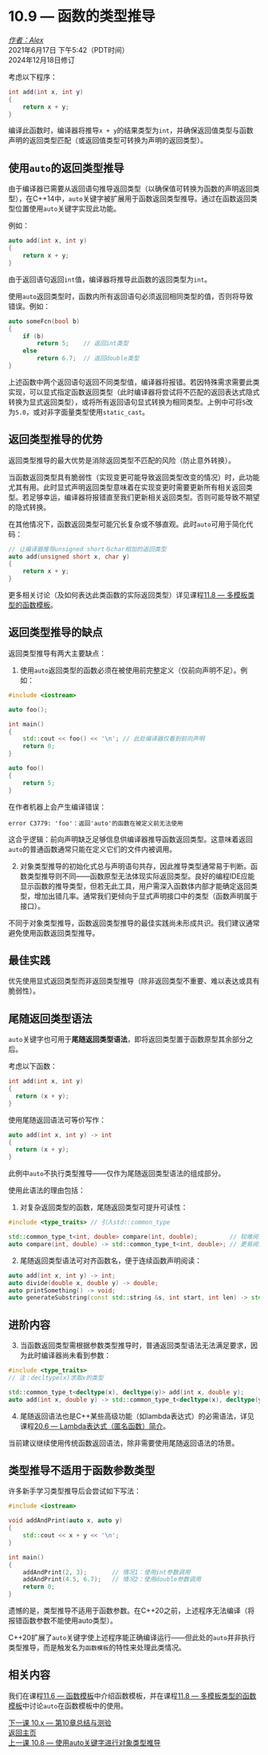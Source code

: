10.9 — 函数的类型推导  
====================================

[*作者：Alex*](https://www.learncpp.com/author/Alex/ "查看 Alex 的所有文章")  
2021年6月17日 下午5:42（PDT时间）  
2024年12月18日修订  

考虑以下程序：  
```cpp
int add(int x, int y)
{
    return x + y;
}
```  
编译此函数时，编译器将推导`x + y`的结果类型为`int`，并确保返回值类型与函数声明的返回类型匹配（或返回值类型可转换为声明的返回类型）。  

使用`auto`的返回类型推导  
----------------  
由于编译器已需要从返回语句推导返回类型（以确保值可转换为函数的声明返回类型），在C++14中，`auto`关键字被扩展用于函数返回类型推导。通过在函数返回类型位置使用`auto`关键字实现此功能。  

例如：  
```cpp
auto add(int x, int y)
{
    return x + y;
}
```  
由于返回语句返回`int`值，编译器将推导此函数的返回类型为`int`。  

使用`auto`返回类型时，函数内所有返回语句必须返回相同类型的值，否则将导致错误。例如：  
```cpp
auto someFcn(bool b)
{
    if (b)
        return 5;    // 返回int类型
    else
        return 6.7;  // 返回double类型
}
```  
上述函数中两个返回语句返回不同类型值，编译器将报错。若因特殊需求需要此类实现，可以显式指定函数返回类型（此时编译器将尝试将不匹配的返回表达式隐式转换为显式返回类型），或将所有返回语句显式转换为相同类型。上例中可将`5`改为`5.0`，或对非字面量类型使用`static_cast`。  

返回类型推导的优势  
----------------  
返回类型推导的最大优势是消除返回类型不匹配的风险（防止意外转换）。  

当函数返回类型具有脆弱性（实现变更可能导致返回类型改变的情况）时，此功能尤其有用。此时显式声明返回类型意味着在实现变更时需要更新所有相关返回类型。若足够幸运，编译器将报错直至我们更新相关返回类型。否则可能导致不期望的隐式转换。  

在其他情况下，函数返回类型可能冗长复杂或不够直观。此时`auto`可用于简化代码：  
```cpp
// 让编译器推导unsigned short与char相加的返回类型
auto add(unsigned short x, char y)
{
    return x + y;
}
```  
更多相关讨论（及如何表达此类函数的实际返回类型）详见课程[11.8 — 多模板类型的函数模板](Chapter-11/lesson11.8-function-templates-with-multiple-template-types.md)。  

返回类型推导的缺点  
----------------  
返回类型推导有两大主要缺点：  

1. 使用`auto`返回类型的函数必须在被使用前完整定义（仅前向声明不足）。例如：  
```cpp
#include <iostream>

auto foo();

int main()
{
    std::cout << foo() << '\n'; // 此处编译器仅看到前向声明
    return 0;
}

auto foo()
{
    return 5;
}
```  
在作者机器上会产生编译错误：  
```
error C3779: 'foo'：返回'auto'的函数在被定义前无法使用
```  
这合乎逻辑：前向声明缺乏足够信息供编译器推导函数返回类型。这意味着返回`auto`的普通函数通常只能在定义它们的文件内被调用。  

2. 对象类型推导的初始化式总与声明语句共存，因此推导类型通常易于判断。函数类型推导则不同——函数原型无法体现实际返回类型。良好的编程IDE应能显示函数的推导类型，但若无此工具，用户需深入函数体内部才能确定返回类型，增加出错几率。通常我们更倾向于显式声明接口中的类型（函数声明属于接口）。  

不同于对象类型推导，函数返回类型推导的最佳实践尚未形成共识。我们建议通常避免使用函数返回类型推导。  

最佳实践  
----------------  
优先使用显式返回类型而非返回类型推导（除非返回类型不重要、难以表达或具有脆弱性）。  

尾随返回类型语法  
----------------  
`auto`关键字也可用于**尾随返回类型语法**，即将返回类型置于函数原型其余部分之后。  

考虑以下函数：  
```cpp
int add(int x, int y)
{
  return (x + y);
}
```  
使用尾随返回语法可等价写作：  
```cpp
auto add(int x, int y) -> int
{
  return (x + y);
}
```  
此例中`auto`不执行类型推导——仅作为尾随返回类型语法的组成部分。  

使用此语法的理由包括：  
1. 对复杂返回类型的函数，尾随返回类型可提升可读性：  
```cpp
#include <type_traits> // 引入std::common_type

std::common_type_t<int, double> compare(int, double);         // 较难阅读（函数名位置不明显）
auto compare(int, double) -> std::common_type_t<int, double>; // 更易阅读（除非关注返回类型否则无需细读）
```  

2. 尾随返回类型语法可对齐函数名，便于连续函数声明阅读：  
```cpp
auto add(int x, int y) -> int;
auto divide(double x, double y) -> double;
auto printSomething() -> void;
auto generateSubstring(const std::string &s, int start, int len) -> std::string;
```  

进阶内容  
----------------  
3. 当函数返回类型需根据参数类型推导时，普通返回类型语法无法满足要求，因为此时编译器尚未看到参数：  
```cpp
#include <type_traits>
// 注：decltype(x)求取x的类型

std::common_type_t<decltype(x), decltype(y)> add(int x, double y);         // 编译错误：编译器尚未看到x和y的定义
auto add(int x, double y) -> std::common_type_t<decltype(x), decltype(y)>; // 正确
```  

4. 尾随返回语法也是C++某些高级功能（如lambda表达式）的必需语法，详见课程[20.6 — Lambda表达式（匿名函数）简介](Chapter-20/lesson20.6-introduction-to-lambdas-anonymous-functions.md)。  

当前建议继续使用传统函数返回语法，除非需要使用尾随返回语法的场景。  

类型推导不适用于函数参数类型  
----------------  
许多新手学习类型推导后会尝试如下写法：  
```cpp
#include <iostream>

void addAndPrint(auto x, auto y)
{
    std::cout << x + y << '\n';
}

int main()
{
    addAndPrint(2, 3);       // 情况1：使用int参数调用
    addAndPrint(4.5, 6.7);   // 情况2：使用double参数调用
    return 0;
}
```  
遗憾的是，类型推导不适用于函数参数。在C++20之前，上述程序无法编译（将报错函数参数不能使用auto类型）。  

C++20扩展了`auto`关键字使上述程序能正确编译运行——但此处的`auto`并非执行类型推导，而是触发名为`函数模板`的特性来处理此类情况。  

相关内容  
----------------  
我们在课程[11.6 — 函数模板](Chapter-11/lesson11.6-function-templates.md)中介绍函数模板，并在课程[11.8 — 多模板类型的函数模板](Chapter-11/lesson11.8-function-templates-with-multiple-template-types.md)中讨论`auto`在函数模板中的使用。  

[下一课 10.x — 第10章总结与测验](Chapter-10/lesson10.x-chapter-10-summary-and-quiz.md)  
[返回主页](/)  
[上一课 10.8 — 使用auto关键字进行对象类型推导](Chapter-10/lesson10.8-type-deduction-for-objects-using-the-auto-keyword.md)